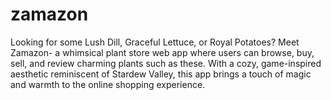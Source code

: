 # zamazon
Looking for some Lush Dill, Graceful Lettuce, or Royal Potatoes? Meet Zamazon- a whimsical plant store web app where users can browse, buy, sell, and review charming plants such as these. With a cozy, game-inspired aesthetic reminiscent of Stardew Valley, this app brings a touch of magic and warmth to the online shopping experience.
